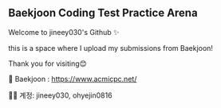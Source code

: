 ## Baekjoon Coding Test Practice Arena

Welcome to jineey030's Github ✨

this is a space where I upload my submissions from Baekjoon!

Thank you for visiting😊

🔗 Baekjoon : https://www.acmicpc.net/

👩‍💻 계정: jineey030, ohyejin0816
